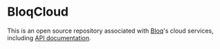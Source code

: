 # BloqCloud

This is an open source repository associated with
[Bloq](https://bloq.com)'s cloud services,
including [API documentation](docs/API.md).


